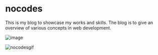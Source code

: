 
# nocodes
This is my blog to showcase my works and skills.
The blog is to give an overview of various concepts in web development.

![image](https://user-images.githubusercontent.com/52347258/111062032-779e7400-84cc-11eb-9981-5aef0dfb3540.png)




![nocodesgif](https://user-images.githubusercontent.com/52347258/111062741-d239cf00-84d0-11eb-8c4d-4df72e12dfac.gif)

